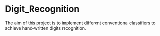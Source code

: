 # Digit_Recognition
The aim of this project is to implement different conventional classifiers to achieve hand-written digits recognition.
